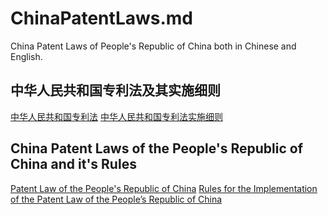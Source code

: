 # ChinaPatentLaws.md

China Patent Laws of People's Republic of China both in Chinese and English.

## 中华人民共和国专利法及其实施细则

[中华人民共和国专利法](./中华人民共和国专利法.md)
[中华人民共和国专利法实施细则](./中华人民共和国专利法专利法实施细则.md)

## China Patent Laws of the People's Republic of China and it's Rules

[Patent Law of the People's Republic of China](./PatentLawOfThePeople'sRepublicOfChina.md)
[Rules for the Implementation of the Patent Law of the People’s Republic of China](./RulesForTheImplementationOfThePatentLawOfThePeople’sRepublicOfChina.md)
